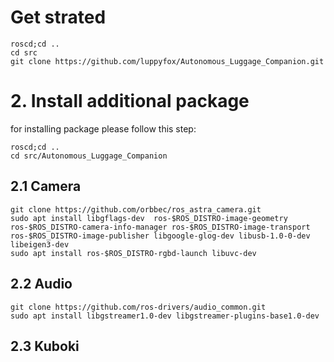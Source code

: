 # Get strated
```
roscd;cd ..
cd src
git clone https://github.com/luppyfox/Autonomous_Luggage_Companion.git
```

# 2. Install additional package
for installing package please follow this step:
```
roscd;cd ..
cd src/Autonomous_Luggage_Companion
```
## 2.1 Camera
```
git clone https://github.com/orbbec/ros_astra_camera.git
sudo apt install libgflags-dev  ros-$ROS_DISTRO-image-geometry ros-$ROS_DISTRO-camera-info-manager ros-$ROS_DISTRO-image-transport ros-$ROS_DISTRO-image-publisher libgoogle-glog-dev libusb-1.0-0-dev libeigen3-dev
sudo apt install ros-$ROS_DISTRO-rgbd-launch libuvc-dev
```
## 2.2 Audio
```
git clone https://github.com/ros-drivers/audio_common.git
sudo apt install libgstreamer1.0-dev libgstreamer-plugins-base1.0-dev
```
## 2.3 Kuboki
